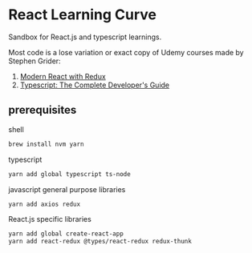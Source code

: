 # React Learning Curve

Sandbox for React.js and typescript learnings.

Most code is a lose variation or exact copy of Udemy courses made by Stephen Grider:

1. [Modern React with Redux](https://www.udemy.com/course/react-redux)
2. [Typescript: The Complete Developer's Guide](https://www.udemy.com/course/typescript-the-complete-developers-guide)

## prerequisites

shell

```bash
brew install nvm yarn
```

typescript

```bash
yarn add global typescript ts-node
```

javascript general purpose libraries

```bash
yarn add axios redux
```

React.js specific libraries

```bash
yarn add global create-react-app
yarn add react-redux @types/react-redux redux-thunk
```
